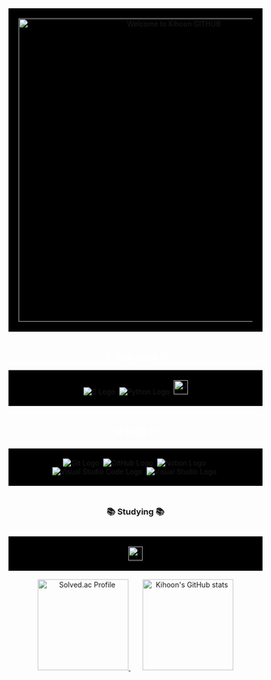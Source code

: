 <div align="center" style="background-color:black; padding:20px;">
  <img src="https://raw.githubusercontent.com/choien12345679/choien12345679/main/Welcome_to_Kihoon_GITHUB_stars.gif" alt="Welcome to Kihoon GITHUB" width="600" />
</div>

<br>

<h3 align="center" style="color:white;">✨ Tech Stack ✨</h3>
<div align="center" style="background-color:black; padding:20px;">
  <img src="https://img.shields.io/badge/C-00599C?style=for-the-badge&logo=c&logoColor=white" alt="C Logo" />&nbsp;
  <img src="https://img.shields.io/badge/Python-3776AB?style=for-the-badge&logo=python&logoColor=white" alt="Python Logo" />&nbsp;
  <img src="https://raw.githubusercontent.com/choien12345679/choien12345679/main/Java_logo_with_cup.png" style="height:28px;" alt="Java Logo" />
</div>

<br>

<h3 align="center" style="color:white;">🛠 Tools 🛠</h3>
<div align="center" style="background-color:black; padding:20px;">
  <img src="https://img.shields.io/badge/git-F05033.svg?style=for-the-badge&logo=git&logoColor=white" alt="Git Logo" />&nbsp;
  <img src="https://img.shields.io/badge/github-181717.svg?style=for-the-badge&logo=github&logoColor=white" alt="GitHub Logo" />&nbsp;
  <img src="https://img.shields.io/badge/Notion-F3F3F3.svg?style=for-the-badge&logo=notion&logoColor=black" alt="Notion Logo" />&nbsp;
  <br>
  <img src="https://img.shields.io/badge/Visual_Studio_Code-0078d7?style=for-the-badge&logo=visual%20studio%20code&logoColor=white" alt="Visual Studio Code Logo" />&nbsp;
  <img src="https://img.shields.io/badge/Visual_Studio-5C2D91?style=for-the-badge&logo=visual%20studio&logoColor=white" alt="Visual Studio Logo" />&nbsp;
</div>

<br>

<h3 align="center">📚 Studying 📚</h3>

<br>
<div align="center" style="background-color:black; padding:20px;">
  <img src="https://raw.githubusercontent.com/choien12345679/choien12345679/main/Java_logo_with_cup.png" style="height:28px;" alt="Java Logo" />
</div>

<br>
<div align="center">
  <a href="https://solved.ac/choien79/">
    <img src="http://mazassumnida.wtf/api/v2/generate_badge?boj=choien79" alt="Solved.ac Profile" style="height: 180px;">
  </a>
  &nbsp;&nbsp;&nbsp;&nbsp;&nbsp; <!-- Adjust space as needed -->
  <img src="https://github-readme-stats.vercel.app/api?username=choien12345679&show_icons=true&theme=radical" alt="Kihoon's GitHub stats" style="height: 180px;">
</div>
